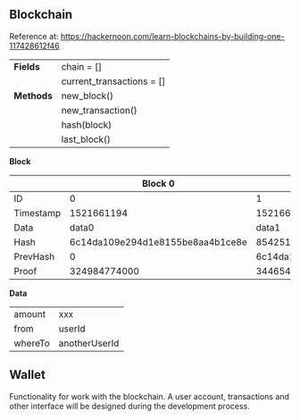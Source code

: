 ## Blockchain
Reference at: https://hackernoon.com/learn-blockchains-by-building-one-117428612f46

|               |                    |
|----------------|----------|
|**Fields**			 |chain = []					             |
|      |current_transactions = []			         					 |
|**Methods**           | new_block()|
|      |new_transaction()	 |
|      |hash(block) 	 |
|     |last_block()	 |

**Block**

|                |Block 0                        |Block 1                      |
|----------------|-------------------------------|-----------------------------|
|ID				 |0					             |1					           |
|Timestamp       |1521661194 			         					 |1521662567            |
|Data            |data0|data1|
|Hash       |6c14da109e294d1e8155be8aa4b1ce8e	 |8542516f8870173d7d1daba1daaaf0a1     |
|PrevHash       |0 	 |6c14da109e294d1e8155be8aa4b1ce8e          |
|Proof       |324984774000 	 |3446546545650          |

**Data**

| | |
|---|---|
|amount|xxx|
|from|userId|
|whereTo|anotherUserId|


## Wallet

Functionality for work with the blockchain. A user account, transactions and other interface will be designed during the development process.


